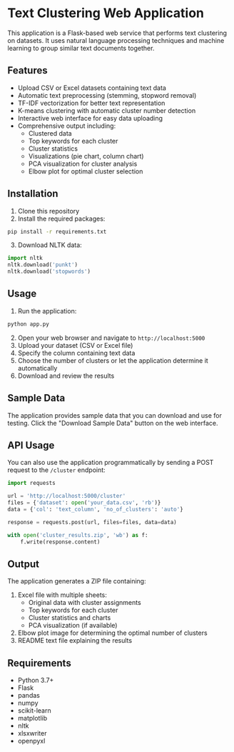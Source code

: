# Text Clustering Web Application

This application is a Flask-based web service that performs text clustering on datasets. It uses natural language processing techniques and machine learning to group similar text documents together.

## Features

- Upload CSV or Excel datasets containing text data
- Automatic text preprocessing (stemming, stopword removal)
- TF-IDF vectorization for better text representation
- K-means clustering with automatic cluster number detection
- Interactive web interface for easy data uploading
- Comprehensive output including:
  - Clustered data
  - Top keywords for each cluster
  - Cluster statistics
  - Visualizations (pie chart, column chart)
  - PCA visualization for cluster analysis
  - Elbow plot for optimal cluster selection

## Installation

1. Clone this repository
2. Install the required packages:

```bash
pip install -r requirements.txt
```

3. Download NLTK data:

```python
import nltk
nltk.download('punkt')
nltk.download('stopwords')
```

## Usage

1. Run the application:

```bash
python app.py
```

2. Open your web browser and navigate to `http://localhost:5000`
3. Upload your dataset (CSV or Excel file)
4. Specify the column containing text data
5. Choose the number of clusters or let the application determine it automatically
6. Download and review the results

## Sample Data

The application provides sample data that you can download and use for testing. Click the "Download Sample Data" button on the web interface.

## API Usage

You can also use the application programmatically by sending a POST request to the `/cluster` endpoint:

```python
import requests

url = 'http://localhost:5000/cluster'
files = {'dataset': open('your_data.csv', 'rb')}
data = {'col': 'text_column', 'no_of_clusters': 'auto'}

response = requests.post(url, files=files, data=data)

with open('cluster_results.zip', 'wb') as f:
    f.write(response.content)
```

## Output

The application generates a ZIP file containing:

1. Excel file with multiple sheets:
   - Original data with cluster assignments
   - Top keywords for each cluster
   - Cluster statistics and charts
   - PCA visualization (if available)
2. Elbow plot image for determining the optimal number of clusters
3. README text file explaining the results

## Requirements

- Python 3.7+
- Flask
- pandas
- numpy
- scikit-learn
- matplotlib
- nltk
- xlsxwriter
- openpyxl
